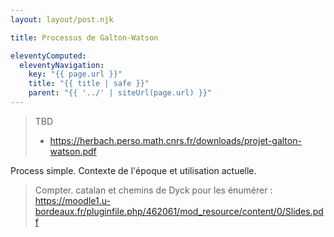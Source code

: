 ```yaml
---
layout: layout/post.njk

title: Processus de Galton-Watson

eleventyComputed:
  eleventyNavigation:
    key: "{{ page.url }}"
    title: "{{ title | safe }}"
    parent: "{{ '../' | siteUrl(page.url) }}"
---
```


> TBD
> - <https://herbach.perso.math.cnrs.fr/downloads/projet-galton-watson.pdf>
>

Process simple. Contexte de l'époque et utilisation actuelle.

> Compter.
> catalan et chemins de Dyck pour les énumérer : <https://moodle1.u-bordeaux.fr/pluginfile.php/462061/mod_resource/content/0/Slides.pdf>